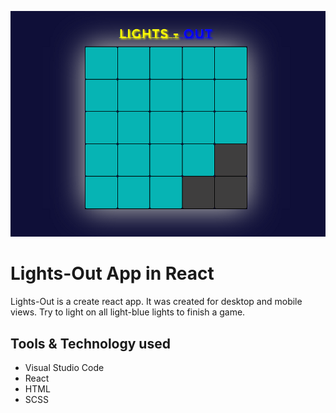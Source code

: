 ![Lights-Out](src/img/main-git.png)
# Lights-Out App in React

Lights-Out is a create react app. It was created for desktop and mobile views. Try 
to light on all light-blue lights to finish a game.

## Tools & Technology used

- Visual Studio Code
- React
- HTML
- SCSS
